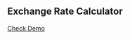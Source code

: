 ## Exchange Rate Calculator

[Check Demo](https://wwdbsh.github.io/Vanilla_JS_Projects/Exchange_Rate_Calculator/)